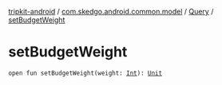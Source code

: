 [tripkit-android](../../index.md) / [com.skedgo.android.common.model](../index.md) / [Query](index.md) / [setBudgetWeight](./set-budget-weight.md)

# setBudgetWeight

`open fun setBudgetWeight(weight: `[`Int`](https://kotlinlang.org/api/latest/jvm/stdlib/kotlin/-int/index.html)`): `[`Unit`](https://kotlinlang.org/api/latest/jvm/stdlib/kotlin/-unit/index.html)
